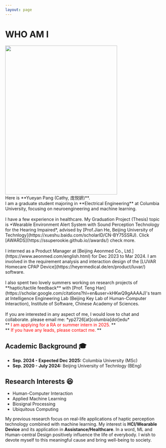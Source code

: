 ```yaml
---
layout: page
---
```


# WHO AM I

<img src="https://ssuperookie.github.io/yueyan.jpg" class="floatpic" width="360" height="480">

<br>
Here is **Yueyan Pang (Cathy, 庞悦妍)**.
<br>
I am a graduate student majoring in **Electrical Engineering** at Columbia University, focusing on neuroengineering and machine learning. 

<br>
<br>
I have a few experience in healthcare. My Graduation Project (Thesis) topic is *Wearable Environment Alert System with Sound Perception Technology for the Hearing Impaired*, advised by [Prof.Jian He, Beijing University of Technlogy](https://xueshu.baidu.com/scholarID/CN-BY75SSRJ). Click [AWARDS](https://ssuperookie.github.io//awards/) check more.
<br>
<br>
I interned as a Product Manager at [Beijing Aeonmed Co., Ltd.](https://www.aeonmed.com/english.html) for Dec 2023 to Mar 2024. I am involved in the requirement analysis and interaction design of the [LUVAR Homecare CPAP Device](https://heyermedical.de/en/product/luvar/) software.
<br>
<br>
I also spent two lovely summers working on research projects of **haptic/tactile feedback** with [Prof. Teng Han](https://scholar.google.com/citations?hl=en&user=kHKwQ9gAAAAJ)'s team at Intelligence Engineering Lab (Beijing Key Lab of Human-Computer Interaction), Institute of Software, Chinese Academy of Sciences.
<br>
<br>
If you are interested in any aspect of me, I would love to chat and collaborate.
please email me: *yp2726[at]columbia[dot]edu*

<br>
**<font color='red'> I am applying for a RA or summer intern in 2025. </font>**
<br>
**<font color='red'> If you have any leads, please contact me. </font>**

## Academic Background 🎓

- **Sep. 2024 - Expected Dec 2025:** Columbia University (MSc)
- **Sep. 2020 - July 2024:** Beijing University of Technlogy (BEng)


## Research Interests 😆

- Human-Computer Interaction
- Applied Machine Learning
- Biosignal Processing
- Ubiquitous Computing

My previous research focus on real-life applications of haptic perception technology combined with machine learning. My interest is **HCI/Wearable Device** and its application in **Assistance/Healthcare**. 
In a word, ML and Human-central Design positively influence the life of everybody. I wish to devote myself to this meaningful cause and bring well-being to society.

<br>

<!-- <video width="1000" height="750" controls>
  <source src="/videos/1226.mp4" type="video/mp4">
  
</video> -->





